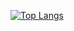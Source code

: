 [![Top Langs](https://github-readme-stats.vercel.app/api/top-langs/?username=Ian-Gabaraev&layout=compact)](https://github.com/anuraghazra/github-readme-stats)

<!--
**Ian-Gabaraev/Ian-Gabaraev** is a ✨ _special_ ✨ repository because its `README.md` (this file) appears on your GitHub profile.

Here are some ideas to get you started:

- 🔭 I’m currently working on ...
- 🌱 I’m currently learning ...
- 👯 I’m looking to collaborate on ...
- 🤔 I’m looking for help with ...
- 💬 Ask me about ...
- 📫 How to reach me: ...
- 😄 Pronouns: ...
- ⚡ Fun fact: ...
-->
